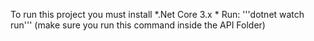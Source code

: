 To run this project you must install *.Net Core 3.x *
Run: '''dotnet watch run''' (make sure you run this command inside the API Folder)